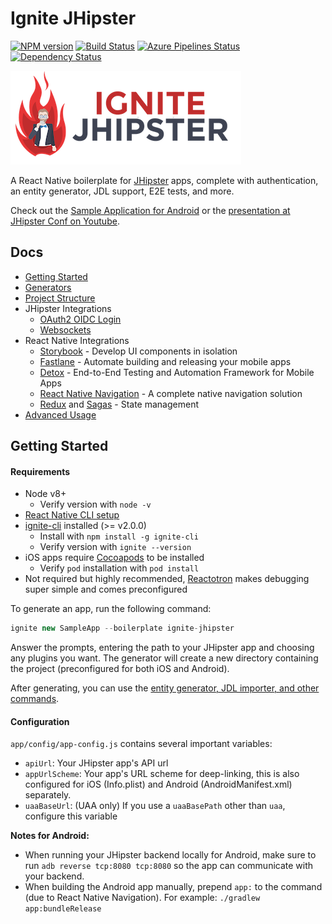 # Ignite JHipster
[![NPM version][npm-image]][npm-url] [![Build Status][semaphore-image]][semaphore-url] [![Azure Pipelines Status][azure-pipelines-image]][azure-pipelines-url] [![Dependency Status][daviddm-image]][daviddm-url] 

[![Logo](https://raw.githubusercontent.com/ruddell/ruddell.github.io/master/images/ignite-jhipster/logo-150h.png)](https://github.com/ruddell/ignite-jhipster)

A React Native boilerplate for [JHipster](http://www.jhipster.tech) apps, complete with authentication, an entity generator, JDL support, E2E tests, and more.  

Check out the [Sample Application for Android](https://play.google.com/store/apps/details?id=com.jwtapp&hl=en) or the [presentation at JHipster Conf on Youtube](https://youtu.be/QZMAH2q6ViI).

## Docs
 - [Getting Started](README.md#getting-started)
 - [Generators](docs/generators.md)
 - [Project Structure](docs/project-structure.md)
 - JHipster Integrations
   - [OAuth2 OIDC Login](docs/oauth2-oidc.md)
   - [Websockets](docs/websockets.md)
 - React Native Integrations
   - [Storybook](docs/storybook.md) - Develop UI components in isolation
   - [Fastlane](docs/fastlane.md) - Automate building and releasing your mobile apps
   - [Detox](docs/detox.md) - End-to-End Testing and Automation Framework for Mobile Apps
   - [React Native Navigation](https://github.com/wix/react-native-navigation) - A complete native navigation solution
   - [Redux](https://redux.js.org/basics/usagewithreact) and [Sagas](https://redux-saga.js.org/) - State management
 - [Advanced Usage](docs/advanced-usage.md)

## Getting Started
#### Requirements
 - Node v8+
    - Verify version with `node -v`
 - [React Native CLI setup](https://facebook.github.io/react-native/docs/getting-started.html#content)
 - [ignite-cli](https://github.com/infinitered/ignite) installed (>= v2.0.0)
    - Install with `npm install -g ignite-cli`
    - Verify version with `ignite --version`
 - iOS apps require [Cocoapods](https://guides.cocoapods.org/using/getting-started.html) to be installed
    - Verify `pod` installation with `pod install`
 - Not required but highly recommended, [Reactotron](https://github.com/infinitered/reactotron) makes debugging super simple and comes preconfigured

To generate an app, run the following command:
```js
ignite new SampleApp --boilerplate ignite-jhipster
```

Answer the prompts, entering the path to your JHipster app and choosing any plugins you want. The generator will create a new directory containing the project (preconfigured for both iOS and Android).

After generating, you can use the [entity generator, JDL importer, and other commands](docs/generators.md).

#### Configuration

`app/config/app-config.js` contains several important variables:
 - `apiUrl`: Your JHipster app's API url
 - `appUrlScheme`: Your app's URL scheme for deep-linking, this is also configured for iOS (Info.plist) and Android (AndroidManifest.xml) separately.
 - `uaaBaseUrl`: (UAA only) If you use a `uaaBasePath` other than `uaa`, configure this variable

**Notes for Android:** 
 - When running your JHipster backend locally for Android, make sure to run `adb reverse tcp:8080 tcp:8080` so the app can communicate with your backend.
 - When building the Android app manually, prepend `app:` to the command (due to React Native Navigation).  For example: `./gradlew app:bundleRelease`

[npm-image]: https://img.shields.io/npm/v/ignite-jhipster.svg
[npm-url]: https://npmjs.org/package/ignite-jhipster
[semaphore-image]: https://semaphoreci.com/api/v1/ruddell/ignite-jhipster/branches/master/shields_badge.svg
[semaphore-url]: https://semaphoreci.com/ruddell/ignite-jhipster
[daviddm-image]: https://david-dm.org/ruddell/ignite-jhipster.svg?theme=shields.io
[daviddm-url]: https://david-dm.org/ruddell/ignite-jhipster
[azure-pipelines-image]: https://dev.azure.com/Ruddell/Ignite%20JHipster/_apis/build/status/ruddell.ignite-jhipster?branchName=master
[azure-pipelines-url]: https://dev.azure.com/Ruddell/Ignite%20JHipster/_build?definitionId=1
